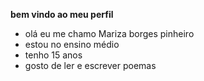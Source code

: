 **bem vindo ao meu perfil**
* olá eu me chamo Mariza borges pinheiro
* estou no ensino médio 
* tenho 15 anos 
* gosto de ler e escrever poemas
